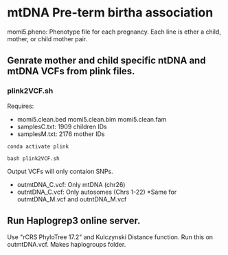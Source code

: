 # mtDNA Pre-term birtha association

momi5.pheno: Phenotype file for each pregnancy. Each line is ether a child, mother, or child mother pair. 

## Genrate mother and child specific ntDNA and mtDNA VCFs from plink files.

### plink2VCF.sh
Requires: 
* momi5.clean.bed  momi5.clean.bim  momi5.clean.fam
* samplesC.txt: 1909 children  IDs
* samplesM.txt: 2176 mother IDs

```
conda activate plink

bash plink2VCF.sh
```
Output VCFs will only contaion SNPs. 
* outmtDNA_C.vcf: Only mtDNA (chr26)
* outntDNA_C.vcf: Only autosomes (Chrs 1-22)
*Same for outmtDNA_M.vcf and outntDNA_M.vcf


## Run Haplogrep3 online server. 
Use "rCRS PhyloTree 17.2" and  Kulczynski Distance function. Run this on outmtDNA.vcf. Makes haplogroups folder.



